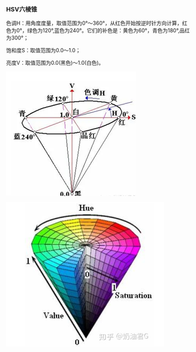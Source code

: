 ### **HSV六棱锥**

色调H：用角度度量，取值范围为0°～360°，从红色开始按逆时针方向计算，红色为0°，绿色为120°,蓝色为240°。它们的补色是：黄色为60°，青色为180°,品红为300°；

饱和度S：取值范围为0.0～1.0；

亮度V：取值范围为0.0(黑色)～1.0(白色)。

![image-20230919065639476](./imgs/image-20230919065639476.png)

![image-20230919065950934](./imgs/image-20230919065950934.png)